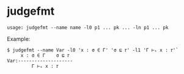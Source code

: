 # judgefmt

```
usage: judgefmt --name name -l0 p1 ... pk ... -ln p1 ... pk
```

Example:
```
$ judgefmt --name Var -l0 'x : σ ∈ Γ' 'σ ⊑ 𝜏' -l1 'Γ ⊢ₛ x : 𝜏'`
     x : σ ∈ Γ    σ ⊑ 𝜏 
Var:--------------------
         Γ ⊢ₛ x : 𝜏  
```